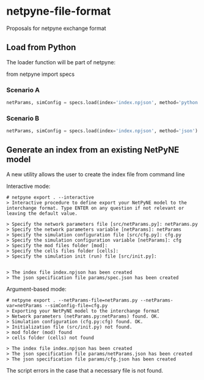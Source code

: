 # netpyne-file-format
Proposals for netpyne exchange format

## Load from Python

The loader function will be part of netpyne:

from netpyne import specs

### Scenario A
```python
netParams, simConfig = specs.load(index='index.npjson', method='python')    # optional argument: save_to_json=True
```

### Scenario B
```python
netParams, simConfig = specs.load(index='index.npjson', method='json')
```

## Generate an index from an existing NetPyNE model

A new utility allows the user to create the index file from command line

Interactive mode:
```
# netpyne export . --interactive
> Interactive procedure to define export your NetPyNE model to the interchange format. Type ENTER on any question if not relevant or leaving the default value.

> Specify the network parameters file [src/netParams.py]: netParams.py
> Specify the network parameters variable [netParams]: netParams
> Specify the simulation configuration file [src/cfg.py]: cfg.py
> Specify the simulation configuration variable [netParams]: cfg
> Specify the mod files folder [mod]:
> Specify the cells files folder [cells]:
> Specify the simulation init (run) file [src/init.py]: 


> The index file index.npjson has been created
> The json specification file params/spec.json has been created
```

Argument-based mode:
```
# netpyne export . --netParams-file=netParams.py --netParams-var=netParams --simConfig-file=cfg.py
> Exporting your NetPyNE model to the interchange format
> Network parameters (netParams.py:netParams) found. OK.
> Simulation configuration (cfg.py:cfg) found. OK.
> Initialization file (src/init.py) not found.
> mod folder (mod) found
> cells folder (cells) not found

> The index file index.npjson has been created
> The json specification file params/netParams.json has been created
> The json specification file params/cfg.json has been created
```

The script errors in the case that a necessary file is not found.